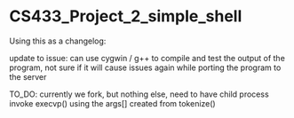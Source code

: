 # CS433_Project_2_simple_shell

Using this as a changelog:

update to issue: can use cygwin / g++ to compile and test the output of the program, not sure if it will cause issues again while porting the program to the server

TO_DO:
currently we fork, but nothing else, need to have child process invoke execvp() using the args[] created from tokenize()
